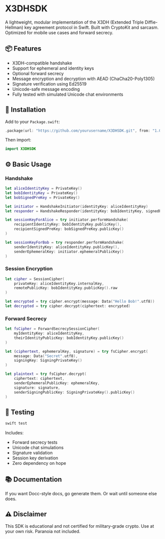 # X3DHSDK

A lightweight, modular implementation of the X3DH (Extended Triple Diffie-Hellman) key agreement protocol in Swift. Built with CryptoKit and sarcasm. Optimized for mobile use cases and forward secrecy.

## 📦 Features

- X3DH-compatible handshake
- Support for ephemeral and identity keys
- Optional forward secrecy
- Message encryption and decryption with AEAD (ChaCha20-Poly1305)
- Signature verification using Ed25519
- Unicode-safe message encoding
- Fully tested with simulated Unicode chat environments

## 🔧 Installation

Add to your `Package.swift`:

```swift
.package(url: "https://github.com/yourusername/X3DHSDK.git", from: "1.0.0")
```

Then import:

```swift
import X3DHSDK
```

## ⚙️ Basic Usage

### Handshake

```swift
let aliceIdentityKey = PrivateKey()
let bobIdentityKey = PrivateKey()
let bobSignedPreKey = PrivateKey()

let initiator = HandshakeInitiator(identityKey: aliceIdentityKey)
let responder = HandshakeResponder(identityKey: bobIdentityKey, signedPreKey: bobSignedPreKey)

let sessionKeyForAlice = try initiator.performHandshake(
    recipientIdentityKey: bobIdentityKey.publicKey(),
    recipientSignedPreKey: bobSignedPreKey.publicKey()
)

let sessionKeyForBob = try responder.performHandshake(
    senderIdentityKey: aliceIdentityKey.publicKey(),
    senderEphemeralKey: initiator.ephemeralPublicKey()
)
```

### Session Encryption

```swift
let cipher = SessionCipher(
    privateKey: aliceIdentityKey.internalKey,
    remotePublicKey: bobIdentityKey.publicKey().raw
)

let encrypted = try cipher.encrypt(message: Data("Hello Bob!".utf8))
let decrypted = try cipher.decrypt(ciphertext: encrypted)
```

### Forward Secrecy

```swift
let fsCipher = ForwardSecrecySessionCipher(
    myIdentityKey: aliceIdentityKey,
    theirIdentityPublicKey: bobIdentityKey.publicKey()
)

let (ciphertext, ephemeralKey, signature) = try fsCipher.encrypt(
    message: Data("Secret".utf8),
    signingKey: SigningPrivateKey()
)

let plaintext = try fsCipher.decrypt(
    ciphertext: ciphertext,
    senderEphemeralPublicKey: ephemeralKey,
    signature: signature,
    senderSigningPublicKey: SigningPrivateKey().publicKey()
)
```

## 🧪 Testing

```bash
swift test
```

Includes:
- Forward secrecy tests
- Unicode chat simulations
- Signature validation
- Session key derivation
- Zero dependency on hope

## 📚 Documentation

If you want Docc-style docs, go generate them. Or wait until someone else does.

## ⚠️ Disclaimer

This SDK is educational and not certified for military-grade crypto. Use at your own risk. Paranoia not included.


